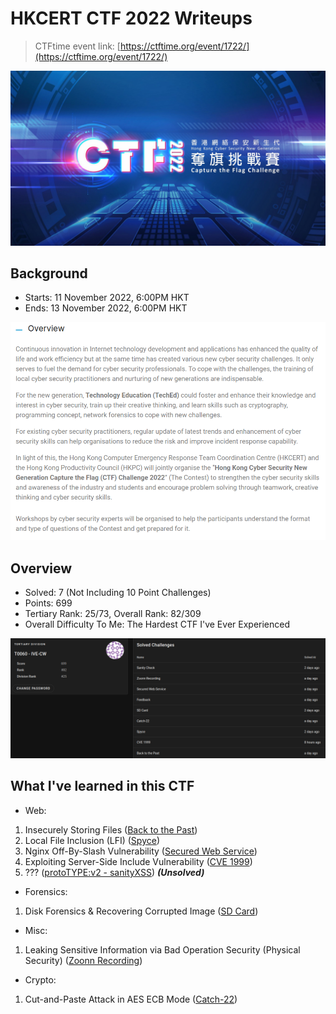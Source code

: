 # HKCERT CTF 2022 Writeups

> CTFtime event link: [https://ctftime.org/event/1722/](https://ctftime.org/event/1722/)

![](https://github.com/siunam321/CTF-Writeups/blob/main/HKCERT-CTF-2022/images/banner.png)

## Background

- Starts: 11 November 2022, 6:00PM HKT
- Ends: 13 November 2022, 6:00PM HKT

![](https://github.com/siunam321/CTF-Writeups/blob/main/HKCERT-CTF-2022/images/overview.png)

## Overview

- Solved: 7 (Not Including 10 Point Challenges)
- Points: 699
- Tertiary Rank: 25/73, Overall Rank: 82/309
- Overall Difficulty To Me: The Hardest CTF I've Ever Experienced

![](https://github.com/siunam321/CTF-Writeups/blob/main/HKCERT-CTF-2022/images/profile.png)

## What I've learned in this CTF

- Web:
1. Insecurely Storing Files ([Back to the Past](https://github.com/siunam321/CTF-Writeups/blob/main/HKCERT-CTF-2022/Web/Back-to-the-Past/README.md))
2. Local File Inclusion (LFI) ([Spyce](https://github.com/siunam321/CTF-Writeups/blob/main/HKCERT-CTF-2022/Web/Spyce/README.md))
3. Nginx Off-By-Slash Vulnerability ([Secured Web Service](https://github.com/siunam321/CTF-Writeups/blob/main/HKCERT-CTF-2022/Web/Secured-Web-Service/README.md))
4. Exploiting Server-Side Include Vulnerability ([CVE 1999](https://github.com/siunam321/CTF-Writeups/blob/main/HKCERT-CTF-2022/Web/CVE-1999/README.md))
5. ??? ([protoTYPE:v2 - sanityXSS](https://github.com/siunam321/CTF-Writeups/blob/main/HKCERT-CTF-2022/Web/protoTYPEv2-sanityXSS/README.md)) ***(Unsolved)***

- Forensics:
1. Disk Forensics & Recovering Corrupted Image ([SD Card](https://github.com/siunam321/CTF-Writeups/blob/main/HKCERT-CTF-2022/Forensics/SD-Card/README.md))

- Misc:
1. Leaking Sensitive Information via Bad Operation Security (Physical Security) ([Zoonn Recording](https://github.com/siunam321/CTF-Writeups/blob/main/HKCERT-CTF-2022/Misc/Zoonn-Recording/README.md))

- Crypto:
1. Cut-and-Paste Attack in AES ECB Mode ([Catch-22](https://github.com/siunam321/CTF-Writeups/blob/main/HKCERT-CTF-2022/Crypto/Catch-22/README.md))